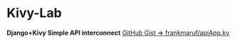 # Kivy-Lab

**Django+Kivy Simple API interconnect**
[GitHub Gist => frankmaruf/apiApp.kv](https://gist.github.com/frankmaruf/27557e9c37fc2679322214688bbdb16f)
